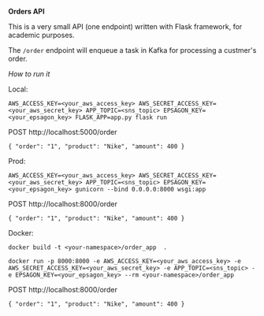 **Orders API**

This is a very small API (one endpoint) written with Flask framework, for academic purposes. 

The `/order` endpoint will enqueue a task in Kafka for processing a custmer's order.

*How to run it*

Local:

`AWS_ACCESS_KEY=<your_aws_access_key> AWS_SECRET_ACCESS_KEY=<your_aws_secret_key> APP_TOPIC=<sns_topic> EPSAGON_KEY=<your_epsagon_key> FLASK_APP=app.py flask run`

POST http://localhost:5000/order

`
{
 "order": "1",
 "product": "Nike",
 "amount": 400
}
`

Prod:

`AWS_ACCESS_KEY=<your_aws_access_key> AWS_SECRET_ACCESS_KEY=<your_aws_secret_key> APP_TOPIC=<sns_topic> EPSAGON_KEY=<your_epsagon_key> gunicorn --bind 0.0.0.0:8000 wsgi:app`

POST http://localhost:8000/order

`
{
 "order": "1",
 "product": "Nike",
 "amount": 400
}
`

Docker:

`docker build -t <your-namespace>/order_app  .`

`docker run -p 8000:8000 -e AWS_ACCESS_KEY=<your_aws_access_key> -e AWS_SECRET_ACCESS_KEY=<your_aws_secret_key> -e APP_TOPIC=<sns_topic> -e EPSAGON_KEY=<your_epsagon_key> --rm <your-namespace>/order_app`

POST http://localhost:8000/order

`
{
 "order": "1",
 "product": "Nike",
 "amount": 400
}
`

